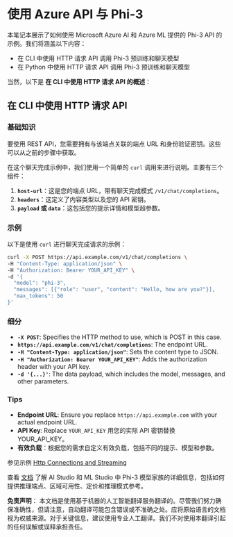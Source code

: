 # 使用 Azure API 与 Phi-3

本笔记本展示了如何使用 Microsoft Azure AI 和 Azure ML 提供的 Phi-3 API 的示例。我们将涵盖以下内容：
* 在 CLI 中使用 HTTP 请求 API 调用 Phi-3 预训练和聊天模型
* 在 Python 中使用 HTTP 请求 API 调用 Phi-3 预训练和聊天模型

当然，以下是 **在 CLI 中使用 HTTP 请求 API 的概述**：

## 在 CLI 中使用 HTTP 请求 API

### 基础知识

要使用 REST API，您需要拥有与该端点关联的端点 URL 和身份验证密钥。这些可以从之前的步骤中获取。

在这个聊天完成示例中，我们使用一个简单的 `curl` 调用来进行说明。主要有三个组件：

1. **`host-url`**：这是您的端点 URL，带有聊天完成模式 `/v1/chat/completions`。
2. **`headers`**：这定义了内容类型以及您的 API 密钥。
3. **`payload` 或 `data`**：这包括您的提示详情和模型超参数。

### 示例

以下是使用 `curl` 进行聊天完成请求的示例：

```bash
curl -X POST https://api.example.com/v1/chat/completions \
-H "Content-Type: application/json" \
-H "Authorization: Bearer YOUR_API_KEY" \
-d '{
  "model": "phi-3",
  "messages": [{"role": "user", "content": "Hello, how are you?"}],
  "max_tokens": 50
}'
```

### 细分

- **`-X POST`**: Specifies the HTTP method to use, which is POST in this case.
- **`https://api.example.com/v1/chat/completions`**: The endpoint URL.
- **`-H "Content-Type: application/json"`**: Sets the content type to JSON.
- **`-H "Authorization: Bearer YOUR_API_KEY"`**: Adds the authorization header with your API key.
- **`-d '{...}'`**: The data payload, which includes the model, messages, and other parameters.

### Tips

- **Endpoint URL**: Ensure you replace `https://api.example.com` with your actual endpoint URL.
- **API Key**: Replace `YOUR_API_KEY` 用您的实际 API 密钥替换 YOUR_API_KEY。
- **有效负载**：根据您的需求自定义有效负载，包括不同的提示、模型和参数。

参见示例 [Http Connections and Streaming](https://github.com/Azure/azureml-examples/blob/main/sdk/python/foundation-models/phi-3/webrequests.ipynb)

查看 [文档](https://learn.microsoft.com/azure/ai-studio/how-to/deploy-models-phi-3?WT.mc_id=aiml-137032-kinfeylo&tabs=phi-3-mini&pivots=programming-language-rest) 了解 AI Studio 和 ML Studio 中 Phi-3 模型家族的详细信息，包括如何提供推理端点、区域可用性、定价和推理模式参考。

**免责声明**：
本文档是使用基于机器的人工智能翻译服务翻译的。尽管我们努力确保准确性，但请注意，自动翻译可能包含错误或不准确之处。应将原始语言的文档视为权威来源。对于关键信息，建议使用专业人工翻译。我们不对使用本翻译引起的任何误解或误释承担责任。